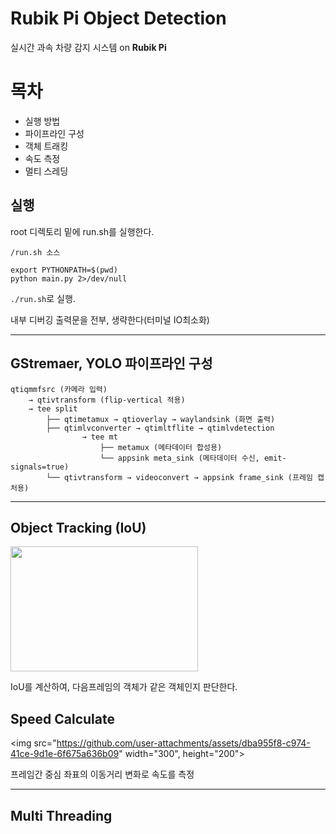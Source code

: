 # Rubik Pi Object Detection

실시간 과속 차량 감지 시스템 on **Rubik Pi**

# 목차
+ 실행 방법
+ 파이프라인 구성
+ 객체 트래킹
+ 속도 측정
+ 멀티 스레딩

## 실행

root 디렉토리 밑에 run.sh를 실행한다.

```plain
/run.sh 소스

export PYTHONPATH=$(pwd)
python main.py 2>/dev/null
```

`./run.sh`로 실행.

내부 디버깅 출력문을 전부, 생략한다(터미널 IO최소화)

---

## GStremaer, YOLO 파이프라인 구성

```plain
qtiqmmfsrc (카메라 입력)
    → qtivtransform (flip-vertical 적용)
    → tee split
        ├── qtimetamux → qtioverlay → waylandsink (화면 출력)
        ├── qtimlvconverter → qtimltflite → qtimlvdetection
                → tee mt
                    ├── metamux (메타데이터 합성용)
                    └── appsink meta_sink (메타데이터 수신, emit-signals=true)
        └── qtivtransform → videoconvert → appsink frame_sink (프레임 캡처용)
```

---

## Object Tracking (IoU)
<img src="https://github.com/user-attachments/assets/868437d2-78e2-4d52-89a7-3d7f9e850517" width="300" height="200">

IoU를 계산하여, 다음프레임의 객체가 같은 객체인지 판단한다.
## Speed Calculate
<img src="https://github.com/user-attachments/assets/dba955f8-c974-41ce-9d1e-6f675a636b09" width="300", height="200">

프레임간 중심 좌표의 이동거리 변화로 속도를 측정

---
## Multi Threading

